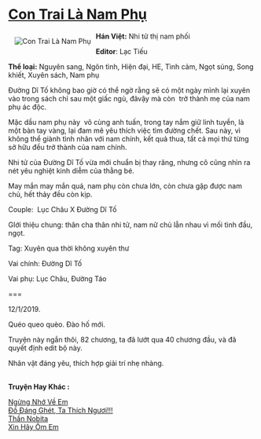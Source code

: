 <a href="https://utruyen.com/truyen/con-trai-la-nam-phu/19101/" title="Con Trai Là Nam Phụ"><h1>Con Trai Là Nam Phụ</h1></a><div style="display:table"><img align="right" style="float: left; padding: 10px;" src="https://utruyen.com/images/story/200x260/con-trai-la-nam-phu.jpg" alt="Con Trai Là Nam Phụ"><b>Hán Việt:</b> Nhi tử thị nam phối<p></p><b>Editor</b>: Lạc Tiếu<p></p><b>Thể loại:</b> Nguyên sang, Ngôn tình, Hiện đại, HE, Tình cảm, Ngọt sủng, Song khiết, Xuyên sách, Nam phụ<p></p>Đường Dĩ Tố không bao giờ có thể ngờ rằng sẽ có một ngày mình lại xuyên vào trong sách chỉ sau một giấc ngủ, đãvậy mà còn  trở thành mẹ của nam phụ ác độc.<p></p>Mặc dầu nam phụ này  vô cùng anh tuấn, trong tay nắm giữ linh tuyền, là một bàn tay vàng, lại đam mê yêu thích việc tìm đường chết. Sau này, vì không thể giành tình nhân với nam chính, kết quả thua, tất cả mọi thứ từng sở hữu đều trở thành của nam chính.<p></p>Nhi tử của Đường Dĩ Tố vừa mới chuẩn bị thay răng, nhưng cô cũng nhìn ra nét yêu nghiệt kinh diễm của thằng bé.<p></p>May mắn may mắn quá, nam phụ còn chưa lớn, còn chưa gặp được nam chủ, hết thảy đều còn kịp.<p></p>Couple:  Lục Châu X Đường Dĩ Tố<p></p>GIới thiệu chung: thân cha thân nhi tử, nam nữ chủ lẫn nhau vì mối tình đầu, ngọt.<p></p>Tag: Xuyên qua thời không xuyên thư<p></p>Vai chính: Đường Dĩ Tố <p></p>Vai phụ: Lục Châu, Đường Táo <p></p>===<p></p>12/1/2019.<p></p>Quéo queo quèo. Đào hố mới. <p></p>Truyện này ngắn thôi, 82 chương, ta đã lướt qua 40 chương đầu, và đã quyết định edit bộ này. <p></p>Nhân vật đáng yêu, thích hợp giải trí nhẹ nhàng. </div><p><br><b>Truyện Hay Khác :</b></p><a href="https://utruyen.com/truyen/ngung-nho-ve-em/19149/" alt="Ngừng Nhớ Về Em">Ngừng Nhớ Về Em</a><br/><a href="https://www.flickr.com/photos/184340401@N07/48803871323/" alt="Đồ Đáng Ghét, Ta Thích Ngươi!!!">Đồ Đáng Ghét, Ta Thích Ngươi!!!</a><br/><a href="https://github.com/quanluxury/ngontinhhot/tree/master/truyenhay/17372/" alt="Thần Nobita">Thần Nobita</a><br/><a href="https://github.com/quanluxury/ngontinhhot/tree/master/truyenhay/17265/" alt="Xin Hãy Ôm Em">Xin Hãy Ôm Em</a><br/>